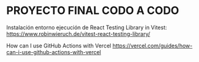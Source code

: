# PROYECTO FINAL CODO A CODO

Instalación entorno ejecución de React Testing Library in Vitest:
https://www.robinwieruch.de/vitest-react-testing-library/

How can I use GitHub Actions with Vercel
https://vercel.com/guides/how-can-i-use-github-actions-with-vercel
